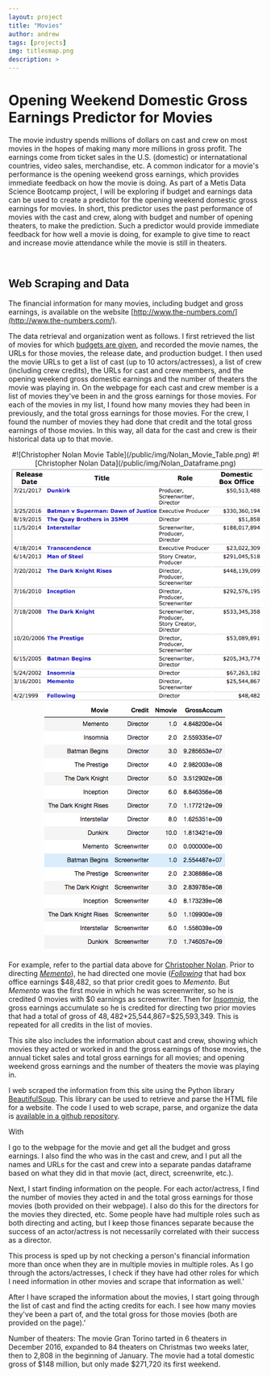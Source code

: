 ```yaml
---
layout: project
title: "Movies"
author: andrew
tags: [projects]
img: titlesmap.png
description: >
---
```



# Opening Weekend Domestic Gross Earnings Predictor for Movies

The movie industry spends millions of dollars on cast and crew on most movies in the hopes of making many more millions in gross profit.  The earnings come from ticket sales in the U.S. (domestic) or internatational countries, video sales, merchandise, etc.  A common indicator for a movie's performance is the opening weekend gross earnings, which provides immediate feedback on how the movie is doing.  As part of a Metis Data Science Bootcamp project, I will be exploring if budget and earnings data can be used to create a predictor for the opening weekend domestic gross earnings for movies.  In short, this predictor uses the past performance of movies with the cast and crew, along with budget and number of opening theaters, to make the prediction.  Such a predictor would provide immediate feedback for how well a movie is doing, for example to give time to react and increase movie attendance while the movie is still in theaters.


<br>

## Web Scraping and Data

The financial information for many movies, including budget and gross earnings, is available on the website [http://www.the-numbers.com/](http://www.the-numbers.com/).  

The data retrieval and organization went as follows.  I first retrieved the list of movies for which [budgets are given](http://www.the-numbers.com/movie/budgets/all), and recorded the movie names, the URLs for those movies, the release date, and production budget.  I then used the movie URLs to get a list of cast (up to 10 actors/actresses), a list of crew (including crew credits), the URLs for cast and crew members, and the opening weekend gross domestic earnings and the number of theaters the movie was playing in.  On the webpage for each cast and crew member is a list of movies they've been in and the gross earnings for those movies.  For each of the movies in my list, I found how many movies they had been in previously, and the total gross earnings for those movies.  For the crew, I found the number of movies they had done that credit and the total gross earnings of those movies.  In this way, all data for the cast and crew is their historical data up to that movie.

<p align="center">
#![Christopher Nolan Movie Table](/public/img/Nolan_Movie_Table.png)
#![Christopher Nolan Data](/public/img/Nolan_Dataframe.png)
<img src="/public/img/Nolan_Movie_Table.png?raw=true" alt="Sublime's custom image"/>
<img src="/public/img/Nolan_Dataframe.png?raw=true" alt="Sublime's custom image"/>


</p>

For example, refer to the partial data above for [Christopher Nolan](http://www.the-numbers.com/person/106410401-Christopher-Nolan#tab=technical). Prior to directing [*Memento*](http://www.the-numbers.com/movie/Memento#tab=summary)), he had directed one movie ([*Following*](http://www.the-numbers.com/movie/Following#tab=summary) that had box office earnings $48,482, so that prior credit goes to *Memento*.  But *Memento* was the first movie in which he was screenwriter, so he is credited 0 movies with $0 earnings as screenwriter.  Then for [*Insomnia*](<http://www.the-numbers.com/movie/Insomnia-(2002)#tab=summary>), the gross earnings accumulate so he is credited for directing two prior movies that had a total of gross of $48,482+$25,544,867=$25,593,349.  This is repeated for all credits in the list of movies.







This site also includes the information about cast and crew, showing which movies they acted or worked in and the gross earnings of those movies, the annual ticket sales and total gross earnings for all movies; and opening weekend gross earnings and the number of theaters the movie was playing in.  


I web scraped the information from this site using the Python library [BeautifulSoup](https://www.crummy.com/software/BeautifulSoup/bs4/doc/).  This library can be used to retrieve and parse the HTML file for a website.  The code I used to web scrape, parse, and organize the data is [available in a github repository](https://github.com/andrewkruger/WebscrapeBoxOfficePredictor/blob/master/WebscrapeBoxOfficePredictor.ipynb).

With 






I go to the webpage for the movie and get all the budget and gross earnings.  I also find the who was in the cast and crew, and I put all the names and URLs for the cast and crew into a separate pandas dataframe based on what they did in that movie (act, direct, screenwrite, etc.).

Next, I start finding information on the people.  For each actor/actress, I find the number of movies they acted in and the total gross earnings for those movies (both provided on their webpage).  I also do this for the directors for the movies they directed, etc.  Some people have had multiple roles such as both directing and acting, but I keep those finances separate because the success of an actor/actress is not necessarily correlated with their success as a director.

This process is sped up by not checking a person's financial information more than once when they are in multiple movies in multiple roles.  As I go through the actors/actresses, I check if they have had other roles for which I need information in other movies and scrape that information as well.'

After I have scraped the information about the movies, I start going through the list of cast and find the acting credits for each.  I see how many movies they've been a part of, and the total gross for those movies (both are provided on the page).'



Number of theaters: The movie Gran Torino tarted in 6 theaters in December 2016, expanded to 84 theaters on Christmas two weeks later, then to 2,808 in the beginning of January.  The movie had a total domestic gross of $148 million, but only made $271,720 its first weekend.
